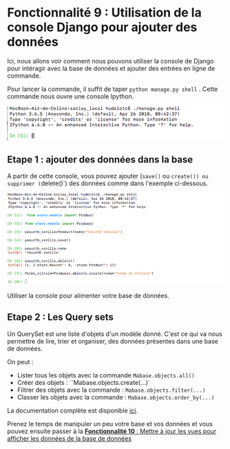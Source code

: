# Fonctionnalité 9 : Utilisation de la console Django pour ajouter des données


Ici, nous allons voir comment nous pouvons utiliser la console de Django pour intéragir avec la base de données et ajouter des entrées en ligne de commande.

Pour lancer la commande, il suffit de taper `python manage.py shell` . Cette commande nous ouvre une console Ipython.

![Djangoconsole](./images/consoledjango.png)


## Etape 1 : ajouter des données dans la base

A partir de cette console, vous pouvez ajouter (`save()` ou `create()) ou supprimer (`delete()`) des données comme dans l'exemple ci-dessous.



![Consoleuse](./images/consoleuse.png)


Utiliser la console pour alimenter votre base de données.


## Etape 2 : Les Query sets

Un QuerySet est une liste d'objets d'un modèle donné. C'est ce qui va nous permettre de lire, trier et organiser, des données présentes dans une base de données.

On peut :
 
 + Lister tous les objets avec la commande `Mabase.objects.all()`
 + Créer des objets : ``Mabase.objects.create(...)`
 + Filtrer des objets avec la commande : `Mabase.objects.filter(...)`
 + Classer les objets avec la commande : `Mabase.objects.order_by(...)`
 
 La documentation complète est disponible [ici](https://docs.djangoproject.com/fr/2.1/ref/models/querysets/).
 
 Prenez le temps de manipuler un peu votre base et vos données et vous pouvez ensuite passer à la [**Fonctionnalité 10** : Mettre à jour les vues pour afficher les données de la base de données](./S5_updateviews.md)
 
 
 
 